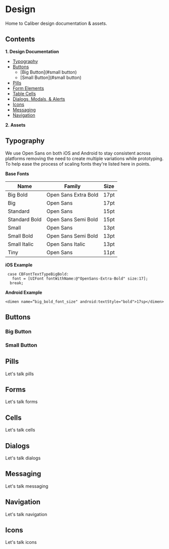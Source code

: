 # Design

Home to Caliber design documentation & assets.

## Contents

**1. Design Documentation**
  * [Typography](#typography)
  * [Buttons](#buttons)
    * [Big Button](#small button)
    * [Small Button](#small button)
  * [Pills](#pills)
  * [Form Elements](#forms)
  * [Table Cells](#cells)
  * [Dialogs, Modals, & Alerts](#dialogs)
  * [Icons](#icons)
  * [Messaging](#messaging)
  * [Navigation](#navigation)

**2. Assets**

## Typography

We use Open Sans on both iOS and Android to stay consistent across platforms removing the need to create multiple variations while prototyping. To help ease the process of scaling fonts they're listed here in points.

<!-- ![Typography](/support/typography.png "Typography") -->

**Base Fonts**

| Name | Family | Size  |
--- | --- | ---
| Big Bold | Open Sans Extra Bold   | 17pt  |
| Big | Open Sans | 17pt |
| Standard | Open Sans | 15pt |
| Standard Bold | Open Sans Semi Bold | 15pt |
| Small | Open Sans | 13pt |
| Small Bold | Open Sans Semi Bold | 13pt |
| Small Italic | Open Sans Italic | 13pt |
| Tiny | Open Sans | 11pt |

**iOS Example**
```
 case CBFontTextTypeBigBold:
   font = [UIFont fontWithName:@"OpenSans-Extra-Bold" size:17];
  break;
```

**Android Example**
```
<dimen name=“big_bold_font_size" android:textStyle="bold">17sp</dimen>
```

## Buttons

### Big Button

### Small Button 

## Pills

Let's talk pills

## Forms

Let's talk forms

## Cells

Let's talk cells

## Dialogs

Let's talk dialogs

## Messaging

Let's talk messaging

## Navigation

Let's talk navigation

## Icons

Let's talk icons
